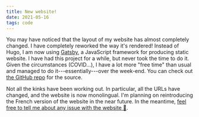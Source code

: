 ```yaml
---
title: New website!
date: 2021-05-16
tags: code
---
```


You may have noticed that the layout of my website has almost completely changed.
I have completely reworked the way it's rendered!
Instead of Hugo, I am now using [Gatsby](https://www.gatsbyjs.com/), a JavaScript framework for producing static website.
I have had this project for a while, but never took the time to do it.
Given the circumstances (COVID...), I have a lot more "free time" than usual and managed to do it---essentially---over the week-end.
You can check out [the GitHub repo](https://github.com/nidrissi/nidrissi) for the source.

Not all the kinks have been working out.
In particular, all the URLs have changed, and the website is now monolingual.
I'm planning on reintroducing the French version of the website in the near future.
In the meantime, [feel free to tell me about any issue with the website 🙂](https://github.com/nidrissi/nidrissi/issues).
